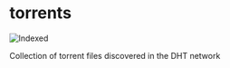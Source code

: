 torrents 
========
![Indexed](https://img.shields.io/badge/indexed-72339-blue)

Collection of torrent files discovered in the DHT network
